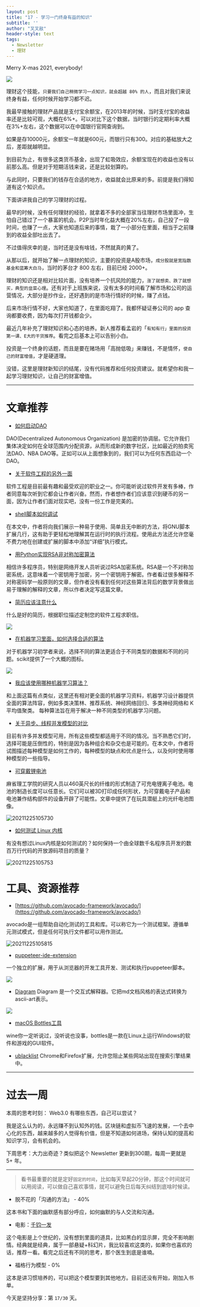 ```yaml
---
layout: post
title: "17 - 学习一门终身有益的知识"
subtitle: ''
author: "叉叉敌"
header-style: text
tags:
  - Newsletter
  - 理财
---
```


Merry X-mas 2021, everybody!

![](https://gitee.com/chasays/mdPic/raw/master/uPic/20211225105340.png)

理财这个技能，`只要我们自己稍微学习一点知识，就会超越 80% 的人`，而且对我们来说终身有益，任何时候开始学习都不迟。

我最早接触的理财产品就是支付宝余额宝，在2013年的时候，当时支付宝的收益率还是比较可观，大概在6%+。可以对比下这个数据，当时银行的定期利率大概在3%+左右，这个数据可以在中国银行官网查询到。

如果是存10000元，余额宝一年就是600元，而银行只有300。对应的基础放大之后，差距就越明显。

到目前为止，有很多这类货币基金，出现了虹吸效应，余额宝现在的收益也没有以前那么高。但是对于短期活钱来说，还是比较划算的。

与此同时，只要我们的钱存在合适的地方，收益就会比原来的多。前提是我们得知道有这个知识点。

下面讲讲我自己的学习理财的过程。

最早的时候，没有任何理财的经验，就拿着不多的全部家当往理财市场里面冲，生怕自己错过了一个暴富的机会。P2P当时年化益大概在20%左右，自己投了一段时间，也赚了一点，大家也知道后来的事情，栽了一小部分在里面，相当于之前赚到的收益全部吐出去了。

不过值得庆幸的是，当时还是没有啥钱，不然就真的黄了。

从那以后，就开始了解一点理财的知识，主要的投资是A股市场，`成分股就是宽指数基金和蓝筹大白马`，当时的茅台才 800 左右，目前已经 2000+。

理财的知识还是相对比较片面，没有培养一个抗风险的能力，`涨了就想卖、跌了就想买，典型的韭菜心理`。还有对于上班族来说，没有太多的时间看了解市场和公司的运营情况，大部分是抄作业，还好遇到的是市场行情好的时候，赚了点钱。

后来市场行情不好，大家也知道了，在里面吃翔了。我都怀疑证券公司的 app 查询都要收费，因为每次打开钱都会少。

最近几年补充了理财知识和心态的培养。新人推荐看孟岩的「`有知有行」里面的投资第一课、E大的干货推荐`。看完之后基本上可以告别小白。


投资是一个终身的话题，而且是要在赌场用「高抛低吸」来赚钱，不是情怀，`使自己的财富增值`，才是硬道理。


没错，这里是理财新知识的结尾，没有代码推荐和任何投资建议。就希望你和我一起学习理财知识，让自己的财富增值。



---

# 文章推荐

- [如何启动DAO](https://newsletter.banklesshq.com/p/how-to-launch-a-dao)

DAO(Decentralized Autonomous Organization) 是加密的协调层。它允许我们集体决定如何在全球范围内分配资源，从而形成新的数字社区，比如最近的拍卖宪法DAO、NBA DAO等。正如可以从上面想象到的，我们可以为任何东西启动一个 DAO。

- [关于软件工程的另外一面](https://dev.to/vibalijoshi/the-dark-side-of-software-development-441e)


软件工程是目前最有趣和最受欢迎的职业之一。你可能听说过软件开发有多棒，作者同意每次听到它都会让作者兴奋。然而，作者想作者们应该意识到硬币的另一面，因为让作者们面对现实吧，没有一份工作是完美的。


- [shell脚本如何调试](https://johannes.truschnigg.info/writing/2021-12_colodebug/)


在本文中，作者将向我们展示一种易于使用、简单且无中断的方法，将GNU脚本扩展几行，这有助于更轻松地理解其在运行时的执行流程。使用此方法还允许您毫不费力地在创建或扩展的脚本中添加“详细”执行模式。
- [用Python实现RSA非对称加密算法](https://coderoasis.com/implementing-rsa-from-scratch-in-python/)

相信许多程序员，特别是网络开发人员听说过RSA加密系统。RSA是一个不对称加密系统，这意味着一个密钥用于加密，另一个密钥用于解密。作者看过很多解释不对称密码学一般原则的文章，但作者没有看到任何对这些算法背后的数学背景做出易于理解的解释的文章，所以作者决定写这篇文章。

- [简历应该注意什么](https://arc.dev/resume)
  
什么是好的简历，根据职位描述定制您的软件工程求职信。

![](https://gitee.com/chasays/mdPic/raw/master/uPic/20211225105620.png)

- [在机器学习里面，如何选择合适的算法](https://scikit-learn.org/stable/tutorial/machine_learning_map/index.html)

对于机器学习初学者来说，选择不同的算法更适合于不同类型的数据和不同的问题。scikit提供了一个大概的图标。

![](https://gitee.com/chasays/mdPic/raw/master/uPic/20211225105654.png)

- [我应该使用哪种机器学习算法？](https://docs.microsoft.com/zh-cn/azure/machine-learning/how-to-select-algorithms)

和上面这篇有点类似，这里还有相对更全面的机器学习资料，机器学习设计器提供全面的算法阵容，例如多类决策林、推荐系统、神经网络回归、多类神经网络和 K 平均值聚类。 每种算法旨在用于解决一种不同类型的机器学习问题。


- [关于异步、线程并发模型的对比](https://rebuildcivilization.com/async_vs_threads_concurrency_models_compared.html)

目前有许多并发模型可用，所有这些模型都适用于不同的情况。当不熟悉它们时，选择可能是压倒性的，特别是因为各种组合和杂交也是可能的。在本文中，作者将试图描述每种模型是如何工作的，每种模型的缺点和优点是什么，以及何时使用哪种模型的一些指导。

- [可穿戴锂电池](https://interestingengineering.com/mit-researchers-figured-out-how-to-make-batteries-that-are-a-kilometer-long)


麻省理工学院的研究人员以460英尺长的纤维的形式制造了可充电锂离子电池。电池的制造长度可以任意长。它们可以被3D打印成任何形状，为可穿戴电子产品和电池兼作结构部件的设备开辟了可能性。文章中提供了在玩具潜艇上的光纤电池图像。

![20211225105730](https://gitee.com/chasays/mdPic/raw/master/uPic/20211225105730.png)


- [如何测试 Linux 内核](https://embeddedbits.org/how-is-the-linux-kernel-tested/)  

有没有想过Linux内核是如何测试的？如何保持一个由全球数千名程序员开发的数百万行代码的开放源码项目的质量？

![20211225105753](https://gitee.com/chasays/mdPic/raw/master/uPic/20211225105753.png)




# 工具、资源推荐

- [https://github.com/avocado-framework/avocado/](https://github.com/avocado-framework/avocado/)  

avocado是一组帮助自动化测试的工具和库。可以称它为一个测试框架。遵循单元测试模式，但是任何可执行文件都可以用作测试。

![20211225105815](https://gitee.com/chasays/mdPic/raw/master/uPic/20211225105815.png)

- [puppeteer-ide-extension](https://github.com/gajananpp/puppeteer-ide-extension)

一个独立的扩展，用于从浏览器的开发工具开发、测试和执行puppeteer脚本。

![](https://gitee.com/chasays/mdPic/raw/master/uPic/20211225100904.png)

- [Diagram](https://github.com/ArthurSonzogni/Diagon)
Diagram 是一个交互式解释器。它把md文档风格的表达式转换为ascii-art表示。

![](https://gitee.com/chasays/mdPic/raw/master/uPic/20211225101005.png)

- [macOS Bottles工具](https://github.com/bottlesdevs/Bottles)

wine你一定听说过，没听说也没事，bottles是一款在Linux上运行Windows的软件和游戏的GUI软件。

- [ublacklist](https://github.com/iorate/ublacklist)
Chrome和Firefox扩展，允许您阻止某些网站出现在搜索引擎结果中。


---

# 过去一周

本周的思考时刻： Web3.0 有哪些东西，自己可以尝试？

我是这么认为的，永远赚不到认知外的钱。区块链和虚拟币飞速的发展，一个去中心化的东西，越来越多的人觉得有价值，但是不知道如何进场，保持认知的提高和知识学习，会有机会的。



下周思考：大力出奇迹？类似把这个 Newsletter 更新到300期，每周一更就是 5+ 年。

---

> 看书最重要的就是定好`固定的时间`，比如每天早起20分钟，那这个时间就可以用阅读，可以做自己喜欢事情，就可以避免日后每天纠结到底啥时候读。

- 脱不花的「沟通的方法」 - 40%

这本书和下面的幽默感有部分呼应，如何幽默的与人交流和沟通。

- 电影：[千钧一发](https://movie.douban.com/subject/1300117/)

这个电影是上个世纪的，没有想到里面的道具，比如黑白的显示屏，完全不影响剧情。经典就是经典，属于一部悬疑+科幻片，我比较喜欢这类的，如果你也喜欢的话，推荐一看。看完之后还有不同的思考，那个医生到底是谁喃。


- 福格行为模型 - 0%

这本是讲习惯培养的，可以把这个模型要到其他地方。目前还没有开始，刚加入书单。


今天是坚持分享：第 `17/30` 天。

